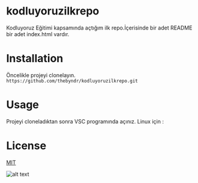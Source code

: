 # kodluyoruzilkrepo
Kodluyoruz Eğitimi kapsamında açtığım ilk repo.İçerisinde bir adet README bir adet index.html vardır.
# Installation
Öncelikle projeyi clonelayın.
`https://github.com/thebyndr/kodluyoruzilkrepo.git`
# Usage
Projeyi cloneladıktan sonra VSC programında açınız.
Linux için :
# License
[MIT](https://spdx.org/licenses/MIT.html)



![alt text](https://static.euronews.com/articles/stories/05/04/21/50/1440x810_cmsv2_afe3c13c-f5df-54bb-9736-60effd3f8d49-5042150.jpg "Logo Title Text 1")

